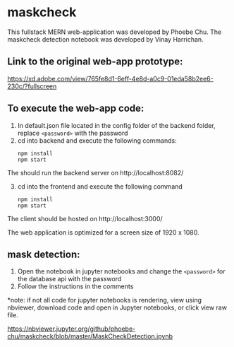 # maskcheck

This fullstack MERN web-application was developed by Phoebe Chu.
The maskcheck detection notebook was developed by Vinay Harrichan.

## Link to the original web-app prototype:
https://xd.adobe.com/view/765fe8d1-6eff-4e8d-a0c9-01eda58b2ee6-230c/?fullscreen

## To execute the web-app code:
1. In default.json file located in the config folder of the backend folder, replace ```<password>``` with the password
2. cd into backend and execute the following commands:
   ```
   npm install
   npm start  
   ```
The should run the backend server on http://localhost:8082/

3. cd into the frontend and execute the following command
   
   ```
   npm install
   npm start
   ```
The client should be hosted on http://localhost:3000/
  
The web application is optimized for a screen size of 1920 x 1080.

## mask detection:
1. Open the notebook in jupyter notebooks and change the ``` <password> ``` for the database api with the password
2. Follow the instructions in the comments

*note: if not all code for jupyter notebooks is rendering, view using nbviewer, download code and open in Jupyter notebooks, or click view raw file.

https://nbviewer.jupyter.org/github/phoebe-chu/maskcheck/blob/master/MaskCheckDetection.ipynb
